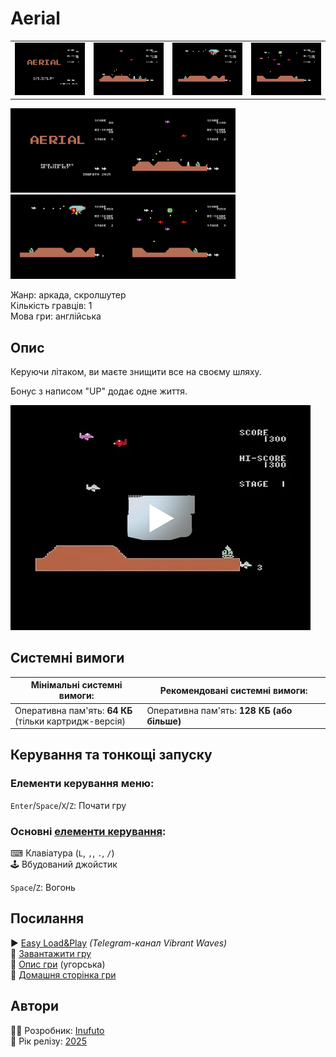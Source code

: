 # Aerial

| | | | |
| --- | --- | --- | --- |
|![screen1](screenshots/scrn_aerial_01.png)|![screen2](screenshots/scrn_aerial_02.png)|![screen3](screenshots/scrn_aerial_03.png)|![screen4](screenshots/scrn_aerial_04.png)|

<img src="screenshots/scrn_aerial_01.png" width="180"><img src="screenshots/scrn_aerial_02.png" width="180"><img src="screenshots/scrn_aerial_03.png" width="180"><img src="screenshots/scrn_aerial_04.png" width="180">

Жанр: аркада, скролшутер  
Кількість гравців: 1  
Мова гри: англійська  

## Опис

Керуючи літаком, ви маєте знищити все на своєму шляху.  

Бонус з написом "UP" додає одне життя.

[![video](../../thumbs/YT_51xiEkxXPdc.jpg)](https://www.youtube.com/watch?v=51xiEkxXPdc)

## Системні вимоги

|Мінімальні системні вимоги:|Рекомендовані системні вимоги:|
|---------------------------|------------------------------|
|Оперативна пам'ять: **64 КБ**<br>(тільки картридж-версія)|Оперативна пам'ять: **128 КБ (або більше)**|  

## Керування та тонкощі запуску
### Елементи керування меню:

`Enter`/`Space`/`X`/`Z`: Почати гру  

### Основні [елементи керування](../controllers.md):
⌨ Клавіатура (`L`, `,`, `.`, `/`)  
🕹 Вбудований джойстик  

`Space`/`Z`: Вогонь

## Посилання

▶ [Easy Load&Play](https://t.me/EP128k_Load_n_Play/777) *(Telegram-канал Vibrant Waves)*  
💾 [Завантажити гру](http://www.ep128.hu/Ep_Games/Prg/Aerial.rar)  
📃 [Опис гри](http://www.ep128.hu/Games/Aerial.htm) (угорська)  
🏡 [Домашня сторінка гри](http://inufuto.web.fc2.com/8bit/aerial/#ep64)

## Автори
👨‍💻 Розробник: [Inufuto](../../community/inufuto.md)  
📅 Рік релізу: [2025](../release_years/2025.md)  